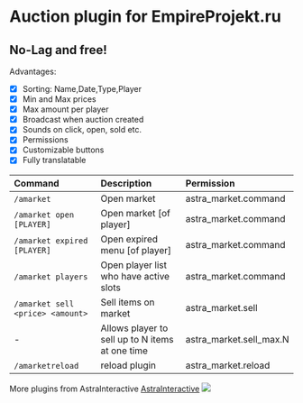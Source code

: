 # Auction plugin for EmpireProjekt.ru

## No-Lag and free!

Advantages:

- [x] Sorting: Name,Date,Type,Player
- [x] Min and Max prices
- [x] Max amount per player
- [x] Broadcast when auction created
- [x] Sounds on click, open, sold etc.
- [x] Permissions
- [x] Customizable buttons
- [x] Fully translatable

| Command                           | Description                                     | Permission              |
|:----------------------------------|:------------------------------------------------|:------------------------|
| ️`/amarket`                       | Open market                                     | astra_market.command    |
| ️`/amarket open [PLAYER]`         | Open market [of player]                         | astra_market.command    |
| ️`/amarket expired [PLAYER]`      | Open expired menu [of player]                   | astra_market.command    |
| ️`/amarket players`               | Open player list who have active slots          | astra_market.command    |
| ️`/amarket sell <price> <amount>` | Sell items on market                            | astra_market.sell       |
| ️-                                | Allows player to sell up to N items at one time | astra_market.sell_max.N |
| ️`/amarketreload`                 | reload plugin                                   | astra_market.reload     |

More plugins from AstraInteractive [AstraInteractive](https://github.com/Astra-Interactive)
<img src="https://bstats.org/signatures/bukkit/AstraMarket.svg"/>

